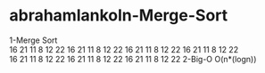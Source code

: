 # abrahamlankoln-Merge-Sort
1-Merge Sort                                       
                                                16 21 11 8 12 22
                                            16 21 11            8 12 22
                                         16 21    11            8    12 22
                                      16    21    11            8    12   22     
                                         16 21    11            8    12 22
                                            16 21 11            8 12 22
                                                  16 21 11 8 12 22
2-Big-O
O(n*(logn))
